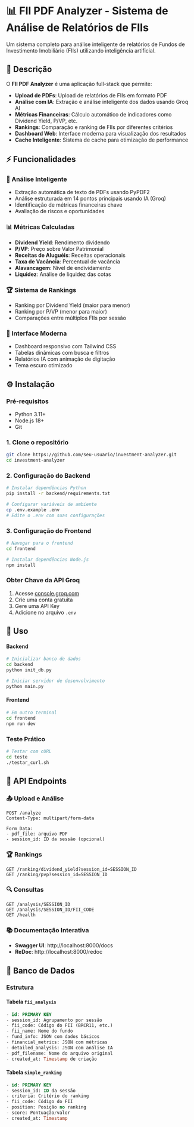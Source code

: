 # 📊 FII PDF Analyzer - Sistema de Análise de Relatórios de FIIs

Um sistema completo para análise inteligente de relatórios de Fundos de Investimento Imobiliário (FIIs) utilizando inteligência artificial.

## 📖 Descrição

O **FII PDF Analyzer** é uma aplicação full-stack que permite:

- **Upload de PDFs**: Upload de relatórios de FIIs em formato PDF  
- **Análise com IA**: Extração e análise inteligente dos dados usando Groq AI
- **Métricas Financeiras**: Cálculo automático de indicadores como Dividend Yield, P/VP, etc.
- **Rankings**: Comparação e ranking de FIIs por diferentes critérios
- **Dashboard Web**: Interface moderna para visualização dos resultados
- **Cache Inteligente**: Sistema de cache para otimização de performance

## ⚡ Funcionalidades

### 🧠 Análise Inteligente

- Extração automática de texto de PDFs usando PyPDF2
- Análise estruturada em 14 pontos principais usando IA (Groq)
- Identificação de métricas financeiras chave
- Avaliação de riscos e oportunidades

### 📊 Métricas Calculadas

- **Dividend Yield**: Rendimento dividendo
- **P/VP**: Preço sobre Valor Patrimonial
- **Receitas de Aluguéis**: Receitas operacionais
- **Taxa de Vacância**: Percentual de vacância
- **Alavancagem**: Nível de endividamento
- **Liquidez**: Análise de liquidez das cotas

### 🏆 Sistema de Rankings

- Ranking por Dividend Yield (maior para menor)
- Ranking por P/VP (menor para maior)
- Comparações entre múltiplos FIIs por sessão

### 🎨 Interface Moderna

- Dashboard responsivo com Tailwind CSS
- Tabelas dinâmicas com busca e filtros
- Relatórios IA com animação de digitação
- Tema escuro otimizado

## ⚙️ Instalação

### Pré-requisitos
- Python 3.11+
- Node.js 18+
- Git

### 1. Clone o repositório
```bash
git clone https://github.com/seu-usuario/investment-analyzer.git
cd investment-analyzer
```

### 2. Configuração do Backend
```bash
# Instalar dependências Python
pip install -r backend/requirements.txt

# Configurar variáveis de ambiente
cp .env.example .env
# Edite o .env com suas configurações
```

### 3. Configuração do Frontend
```bash
# Navegar para o frontend
cd frontend

# Instalar dependências Node.js
npm install
```

### Obter Chave da API Groq
1. Acesse [console.groq.com](https://console.groq.com)
2. Crie uma conta gratuita
3. Gere uma API Key
4. Adicione no arquivo `.env`

## 🚀 Uso

#### Backend
```bash
# Inicializar banco de dados
cd backend
python init_db.py

# Iniciar servidor de desenvolvimento
python main.py
```

#### Frontend
```bash
# Em outro terminal
cd frontend
npm run dev
```

### Teste Prático
```bash
# Testar com cURL
cd teste
./testar_curl.sh
```

## 📡 API Endpoints

### 📤 Upload e Análise
```http
POST /analyze
Content-Type: multipart/form-data

Form Data:
- pdf_file: arquivo PDF
- session_id: ID da sessão (opcional)
```

### 🏆 Rankings
```http
GET /ranking/dividend_yield?session_id=SESSION_ID
GET /ranking/pvp?session_id=SESSION_ID
```

### 🔍 Consultas
```http
GET /analysis/SESSION_ID
GET /analysis/SESSION_ID/FII_CODE
GET /health
```

### 📚 Documentação Interativa
- **Swagger UI**: http://localhost:8000/docs
- **ReDoc**: http://localhost:8000/redoc

## 💾 Banco de Dados

### Estrutura

#### Tabela `fii_analysis`
```sql
- id: PRIMARY KEY
- session_id: Agrupamento por sessão
- fii_code: Código do FII (BRCR11, etc.)
- fii_name: Nome do fundo
- fund_info: JSON com dados básicos
- financial_metrics: JSON com métricas
- detailed_analysis: JSON com análise IA
- pdf_filename: Nome do arquivo original
- created_at: Timestamp de criação
```

#### Tabela `simple_ranking`
```sql
- id: PRIMARY KEY  
- session_id: ID da sessão
- criteria: Critério do ranking
- fii_code: Código do FII
- position: Posição no ranking
- score: Pontuação/valor
- created_at: Timestamp
```